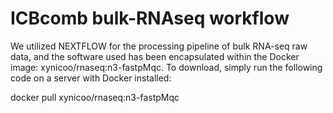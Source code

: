 # ICBcomb bulk-RNAseq workflow
We utilized NEXTFLOW for the processing pipeline of bulk RNA-seq raw data, and the software used has been encapsulated within the Docker image: xynicoo/rnaseq:n3-fastpMqc.
To download, simply run the following code on a server with Docker installed:

docker pull xynicoo/rnaseq:n3-fastpMqc


